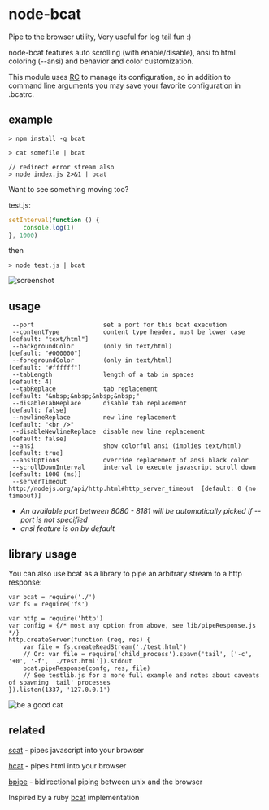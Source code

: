 # node-bcat
Pipe to the browser utility, Very useful for log tail fun :)

node-bcat features auto scrolling (with enable/disable), ansi to html coloring (--ansi) and behavior and color customization.

This module uses [RC](https://github.com/dominictarr/rc) to manage its configuration, so in addition to command line arguments you may save your favorite configuration in .bcatrc.

## example
```
> npm install -g bcat

> cat somefile | bcat

// redirect error stream also
> node index.js 2>&1 | bcat
```
Want to see something moving too?

test.js:
```js
setInterval(function () {
	console.log(1)
}, 1000)
```
then
```
> node test.js | bcat
```
![screenshot](https://raw.github.com/kessler/static/master/node-bcat.png)

## usage
```
 --port                   set a port for this bcat execution
 --contentType            content type header, must be lower case      [default: "text/html"]
 --backgroundColor        (only in text/html)                          [default: "#000000"]
 --foregroundColor        (only in text/html)                          [default: "#ffffff"]
 --tabLength              length of a tab in spaces                    [default: 4]
 --tabReplace             tab replacement                              [default: "&nbsp;&nbsp;&nbsp;&nbsp;"
 --disableTabReplace      disable tab replacement                      [default: false]
 --newlineReplace         new line replacement                         [default: "<br />"
 --disableNewlineReplace  disable new line replacement                 [default: false]
 --ansi                   show colorful ansi (implies text/html)       [default: true]
 --ansiOptions            override replacement of ansi black color
 --scrollDownInterval     interval to execute javascript scroll down   [default: 1000 (ms)]
 --serverTimeout          http://nodejs.org/api/http.html#http_server_timeout  [default: 0 (no timeout)]
```
- _An available port between 8080 - 8181 will be automatically picked if --port is not specified_
- _ansi feature is on by default_

## library usage
You can also use bcat as a library to pipe an arbitrary stream to a http response:
```
var bcat = require('./')
var fs = require('fs')

var http = require('http')
var config = {/* most any option from above, see lib/pipeResponse.js */}
http.createServer(function (req, res) {
	var file = fs.createReadStream('./test.html')
	// Or: var file = require('child_process').spawn('tail', ['-c', '+0', '-f', './test.html']).stdout
	bcat.pipeResponse(confg, res, file)
	// See testlib.js for a more full example and notes about caveats of spawning 'tail' processes
}).listen(1337, '127.0.0.1')
```

![be a good cat](https://raw.github.com/kessler/static/master/bcat.jpg)

## related
[scat](https://github.com/hughsk/scat) - pipes javascript into your browser

[hcat](https://github.com/kessler/node-hcat) - pipes html into your browser

[bpipe](https://github.com/Marak/bpipe) - bidirectional piping between unix and the browser


Inspired by a ruby [bcat](https://github.com/rtomayko/bcat) implementation
